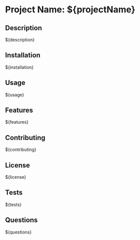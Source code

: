 # Project Name: ${projectName}

## Description
${description}

## Installation
${installation}

## Usage
${usage}

## Features
${features}

## Contributing
${contributing}

## License
${license}

## Tests
${tests}

## Questions
${questions}